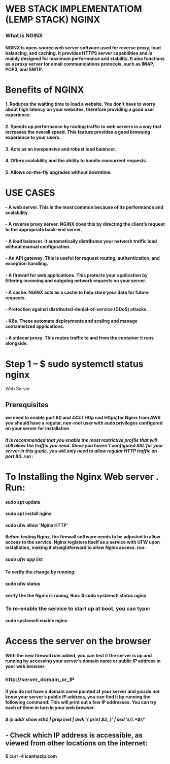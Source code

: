 
# WEB STACK IMPLEMENTATIOM (LEMP STACK) NGINX

### What is NGINX

#### NGINX is open-source web server software used for reverse proxy, load balancing, and caching. It provides HTTPS server capabilities and is mainly designed for maximum performance and stability. It also functions as a proxy server for email communications protocols, such as IMAP, POP3, and SMTP. 

# Benefits of NGINX

#### 1. Reduces the waiting time to load a website. You don’t have to worry about high latency on your websites, therefore providing a good user experience. 

#### 2. Speeds up performance by routing traffic to web servers in a way that increases the overall speed. This feature provides a good browsing experience to your users.

#### 3. Acts as an inexpensive and robust load balancer.

#### 4. Offers scalability and the ability to handle concurrent requests. 

#### 5. Allows on-the-fly upgrades without downtime.

#  USE CASES

####  - A web server. This is the most common because of its performance and scalability.

####  - A reverse proxy server. NGINX does this by directing the client’s request to the appropriate back-end server. 

####  - A load balancer. It automatically distributes your network traffic load without manual configuration.

####  - An API gateway. This is useful for request routing, authentication, and exception handling.

####  - A firewall for web applications. This protects your application by filtering incoming and outgoing network requests on your server.

####  - A cache. NGINX acts as a cache to help store your data for future requests.

####  - Protection against distributed-denial-of-service (DDoS) attacks.

####  - K8s. These automate deployments and scaling and manage containerized applications.

####  - A sidecar proxy. This routes traffic to and from the container it runs alongside.

# Step 1 – $ sudo systemctl status nginx
 Web Server

## Prerequisites

####  we need  to enable port 80 and 443 ( Http nad Https)for Nginx from AWS you should have a regular, non-root user with sudo privileges configured on your server for installation  

##### It is recommended that you enable the most restrictive profile that will still allow the traffic you need. Since you haven’t configured SSL for your server in this guide, you will only need to allow regular HTTP traffic on port 80. run :

#  To Installing the Nginx Web server . Run:

#### sudo apt update

#### sudo apt install nginx

 #### sudo ufw allow 'Nginx HTTP'
 
#### Before testing Nginx, the firewall software needs to be adjusted to allow access to the service. Nginx registers itself as a service with UFW upon installation, making it straightforward to allow Nginx access. run:

#####  sudo ufw app list

#### To verify the change by running:

#### sudo ufw status

#### verify the the Ngnix is runing, Run: $ sudo systemctl status nginx

### To re-enable the service to start up at boot, you can type:

####  sudo systemctl enable nginx

# Access the server on the browser

####  With the new firewall rule added, you can test if the server is up and running by accessing your server’s domain name or public IP address in your web browser.

### http://server_domain_or_IP

####  If you do not have a domain name pointed at your server and you do not know your server’s public IP address, you can find it by running the following command: This will print out a few IP addresses. You can try each of them in turn in your web browser.

#####  $ ip addr show eth0 | grep inet | awk '{ print $2; }' | sed 's/\/.*$//'

## - Check which IP address is accessible, as viewed from other locations on the internet:  
 
#### $ curl -4 icanhazip.com












